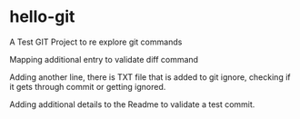 # hello-git
A Test GIT Project to re explore git commands

Mapping additional entry to validate diff command

Adding another line, there is TXT file that is added to git ignore, checking if it gets through commit or getting ignored.

Adding additional details to the Readme to validate a test commit.
